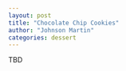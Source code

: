 ```yaml
---
layout: post
title: "Chocolate Chip Cookies"
author: "Johnson Martin"
categories: dessert
---
```


TBD
